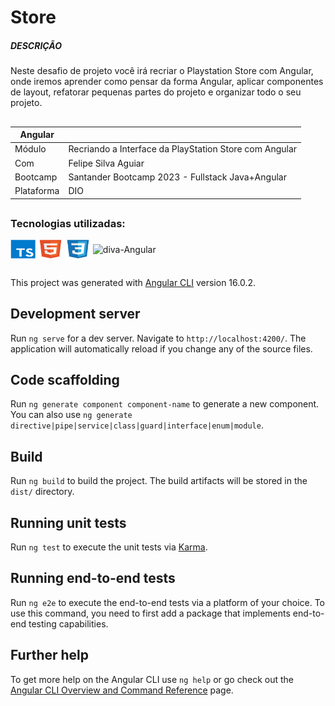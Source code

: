 # Store

##### DESCRIÇÃO
Neste desafio de projeto você irá recriar o Playstation Store com Angular, onde iremos aprender como pensar da forma Angular, aplicar componentes de layout, refatorar pequenas partes do projeto e organizar todo o seu projeto.

##

| Angular    |                                                        |
|------------|--------------------------------------------------------|
| Módulo     | Recriando a Interface da PlayStation Store com Angular |
| Com        | Felipe Silva Aguiar                                    |
| Bootcamp   | Santander Bootcamp 2023 - Fullstack Java+Angular       |
| Plataforma | DIO                                                    |


##
### Tecnologias utilizadas:

<div>
   <img align="center" alt="diva-Ts" height="30" width="40" src="https://raw.githubusercontent.com/devicons/devicon/master/icons/typescript/typescript-plain.svg">
   <img align="center" alt="diva-HTML" height="30" width="40" src="https://raw.githubusercontent.com/devicons/devicon/master/icons/html5/html5-original.svg">
   <img align="center" alt="diva-CSS" height="30" width="40" src="https://raw.githubusercontent.com/devicons/devicon/master/icons/css3/css3-original.svg">
   <img align="center" alt="diva-Angular" height="30" width="40" src="https://cdn.jsdelivr.net/gh/devicons/devicon/icons/angularjs/angularjs-original.svg">
</div>

##

This project was generated with [Angular CLI](https://github.com/angular/angular-cli) version 16.0.2.

## Development server

Run `ng serve` for a dev server. Navigate to `http://localhost:4200/`. The application will automatically reload if you change any of the source files.

## Code scaffolding

Run `ng generate component component-name` to generate a new component. You can also use `ng generate directive|pipe|service|class|guard|interface|enum|module`.

## Build

Run `ng build` to build the project. The build artifacts will be stored in the `dist/` directory.

## Running unit tests

Run `ng test` to execute the unit tests via [Karma](https://karma-runner.github.io).

## Running end-to-end tests

Run `ng e2e` to execute the end-to-end tests via a platform of your choice. To use this command, you need to first add a package that implements end-to-end testing capabilities.

## Further help

To get more help on the Angular CLI use `ng help` or go check out the [Angular CLI Overview and Command Reference](https://angular.io/cli) page.
